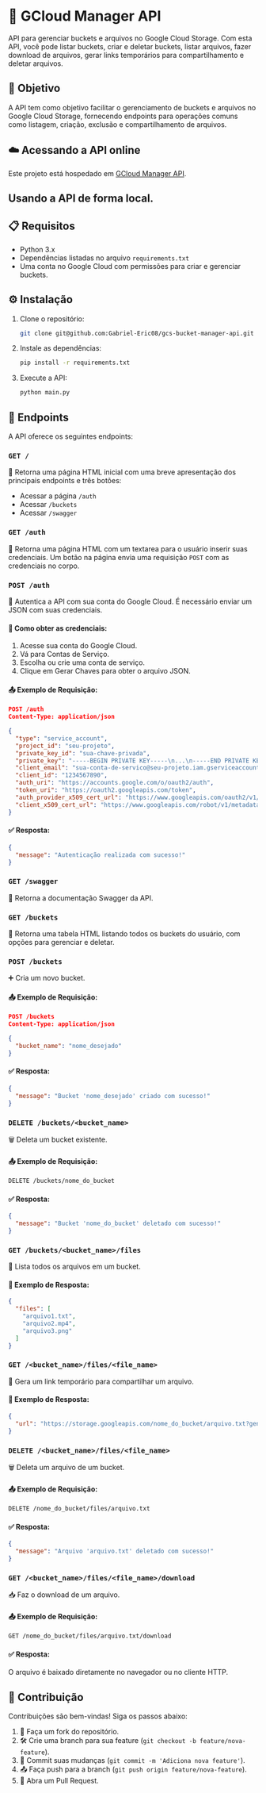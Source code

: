 # 🚀 GCloud Manager API

API para gerenciar buckets e arquivos no Google Cloud Storage. Com esta API, você pode listar buckets, criar e deletar buckets, listar arquivos, fazer download de arquivos, gerar links temporários para compartilhamento e deletar arquivos.

## 🎯 Objetivo

A API tem como objetivo facilitar o gerenciamento de buckets e arquivos no Google Cloud Storage, fornecendo endpoints para operações comuns como listagem, criação, exclusão e compartilhamento de arquivos.

## ☁️ Acessando a API online
Este projeto está hospedado em [GCloud Manager API](https://api-gcs-manager.rj.r.appspot.com).

## Usando a API de forma local.

## 📋 Requisitos

- Python 3.x
- Dependências listadas no arquivo `requirements.txt`
- Uma conta no Google Cloud com permissões para criar e gerenciar buckets.

## ⚙️ Instalação

1. Clone o repositório:
   ```bash
   git clone git@github.com:Gabriel-Eric08/gcs-bucket-manager-api.git
   ```
2. Instale as dependências:
   ```bash
   pip install -r requirements.txt
   ```
3. Execute a API:
   ```bash
   python main.py
   ```

## 🔗 Endpoints

A API oferece os seguintes endpoints:

### `GET /`
📄 Retorna uma página HTML inicial com uma breve apresentação dos principais endpoints e três botões:
- Acessar a página `/auth`
- Acessar `/buckets`
- Acessar `/swagger`

### `GET /auth`
🔐 Retorna uma página HTML com um textarea para o usuário inserir suas credenciais. Um botão na página envia uma requisição `POST` com as credenciais no corpo.

### `POST /auth`
🔐 Autentica a API com sua conta do Google Cloud. É necessário enviar um JSON com suas credenciais.

#### 📝 Como obter as credenciais:

1. Acesse sua conta do Google Cloud.
2. Vá para Contas de Serviço.
3. Escolha ou crie uma conta de serviço.
4. Clique em Gerar Chaves para obter o arquivo JSON.

#### 📤 Exemplo de Requisição:
```json
POST /auth
Content-Type: application/json

{
  "type": "service_account",
  "project_id": "seu-projeto",
  "private_key_id": "sua-chave-privada",
  "private_key": "-----BEGIN PRIVATE KEY-----\n...\n-----END PRIVATE KEY-----\n",
  "client_email": "sua-conta-de-servico@seu-projeto.iam.gserviceaccount.com",
  "client_id": "1234567890",
  "auth_uri": "https://accounts.google.com/o/oauth2/auth",
  "token_uri": "https://oauth2.googleapis.com/token",
  "auth_provider_x509_cert_url": "https://www.googleapis.com/oauth2/v1/certs",
  "client_x509_cert_url": "https://www.googleapis.com/robot/v1/metadata/x509/sua-conta-de-servico%40seu-projeto.iam.gserviceaccount.com"
}
```
#### ✅ Resposta:
```json
{
  "message": "Autenticação realizada com sucesso!"
}
```

### `GET /swagger`
📄 Retorna a documentação Swagger da API.

### `GET /buckets`
📂 Retorna uma tabela HTML listando todos os buckets do usuário, com opções para gerenciar e deletar.

### `POST /buckets`
➕ Cria um novo bucket.

#### 📤 Exemplo de Requisição:
```json
POST /buckets
Content-Type: application/json

{
  "bucket_name": "nome_desejado"
}
```
#### ✅ Resposta:
```json
{
  "message": "Bucket 'nome_desejado' criado com sucesso!"
}
```

### `DELETE /buckets/<bucket_name>`
🗑️ Deleta um bucket existente.

#### 📤 Exemplo de Requisição:
```bash
DELETE /buckets/nome_do_bucket
```
#### ✅ Resposta:
```json
{
  "message": "Bucket 'nome_do_bucket' deletado com sucesso!"
}
```

### `GET /buckets/<bucket_name>/files`
📜 Lista todos os arquivos em um bucket.

#### 📄 Exemplo de Resposta:
```json
{
  "files": [
    "arquivo1.txt",
    "arquivo2.mp4",
    "arquivo3.png"
  ]
}
```

### `GET /<bucket_name>/files/<file_name>`
🔗 Gera um link temporário para compartilhar um arquivo.

#### 📄 Exemplo de Resposta:
```json
{
  "url": "https://storage.googleapis.com/nome_do_bucket/arquivo.txt?generated_token"
}
```

### `DELETE /<bucket_name>/files/<file_name>`
🗑️ Deleta um arquivo de um bucket.

#### 📤 Exemplo de Requisição:
```bash
DELETE /nome_do_bucket/files/arquivo.txt
```
#### ✅ Resposta:
```json
{
  "message": "Arquivo 'arquivo.txt' deletado com sucesso!"
}
```

### `GET /<bucket_name>/files/<file_name>/download`
📥 Faz o download de um arquivo.

#### 📤 Exemplo de Requisição:
```bash
GET /nome_do_bucket/files/arquivo.txt/download
```
#### ✅ Resposta:
O arquivo é baixado diretamente no navegador ou no cliente HTTP.

## 🤝 Contribuição

Contribuições são bem-vindas! Siga os passos abaixo:

1. 🔀 Faça um fork do repositório.
2. 🛠 Crie uma branch para sua feature (`git checkout -b feature/nova-feature`).
3. 💾 Commit suas mudanças (`git commit -m 'Adiciona nova feature'`).
4. 📤 Faça push para a branch (`git push origin feature/nova-feature`).
5. 🔁 Abra um Pull Request.